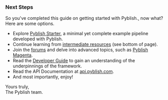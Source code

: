 ### Next Steps

So you've completed this guide on getting started with Pyblish., now what? Here are some options.

- Explore [Pyblish Starter](http://pyblish.com/pyblish-starter), a minimal yet complete example pipeline developed with Pyblish.
- Continue learning from [intermediate resources](http://learn.pyblish.com) (see bottom of page).
- Join the [forums](http://forums.pyblish.com/) and delve into advanced topics, such as [Pyblish Magenta](http://forums.pyblish.com/t/pyblish-magenta/79).
- Read the [Developer Guide](https://pyblish.gitbooks.io/developer-guide/content/) to gain an understanding of the underpinnings of the framework.
- Read the API Documentation at [api.pyblish.com](http://api.pyblish.com/).
- And most importantly, enjoy!

Yours truly,<br>
The Pyblish team.